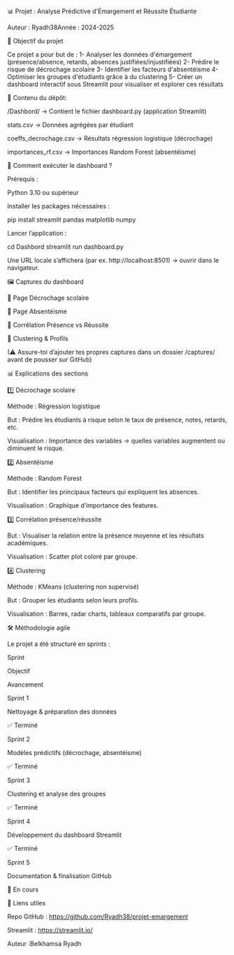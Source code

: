 📊 Projet : Analyse Prédictive d'Émargement et Réussite Étudiante

Auteur : Ryadh38Année : 2024-2025

🌟 Objectif du projet

Ce projet a pour but de :
1- Analyser les données d'émargement (présence/absence, retards, absences justifiées/injustifiées)
2- Prédire le risque de décrochage scolaire
3- Identifier les facteurs d'absentéisme
4- Optimiser les groupes d'étudiants grâce à du clustering
5- Créer un dashboard interactif sous Streamlit pour visualiser et explorer ces résultats

📂 Contenu du dépôt:

/Dashbord/ → Contient le fichier dashboard.py (application Streamlit)

stats.csv → Données agrégées par étudiant

coeffs_decrochage.csv → Résultats régression logistique (décrochage)

importances_rf.csv → Importances Random Forest (absentéisme)

🚀 Comment exécuter le dashboard ?

Prérequis :

Python 3.10 ou supérieur

Installer les packages nécessaires :

pip install streamlit pandas matplotlib numpy

Lancer l’application :

cd Dashbord
streamlit run dashboard.py

Une URL locale s’affichera (par ex. http://localhost:8501) → ouvrir dans le navigateur.

🖼 Captures du dashboard

🔹 Page Décrochage scolaire



🔹 Page Absentéisme



🔹 Corrélation Présence vs Réussite



🔹 Clustering & Profils



(⚠ Assure-toi d’ajouter tes propres captures dans un dossier /captures/ avant de pousser sur GitHub)

📊 Explications des sections

1️⃣ Décrochage scolaire

Méthode : Régression logistique

But : Prédire les étudiants à risque selon le taux de présence, notes, retards, etc.

Visualisation : Importance des variables → quelles variables augmentent ou diminuent le risque.

2️⃣ Absentéisme

Méthode : Random Forest

But : Identifier les principaux facteurs qui expliquent les absences.

Visualisation : Graphique d’importance des features.

3️⃣ Corrélation présence/réussite

But : Visualiser la relation entre la présence moyenne et les résultats académiques.

Visualisation : Scatter plot coloré par groupe.

4️⃣ Clustering

Méthode : KMeans (clustering non supervisé)

But : Grouper les étudiants selon leurs profils.

Visualisation : Barres, radar charts, tableaux comparatifs par groupe.

🛠 Méthodologie agile

Le projet a été structuré en sprints :

Sprint

Objectif

Avancement

Sprint 1

Nettoyage & préparation des données

✅ Terminé

Sprint 2

Modèles prédictifs (décrochage, absentéisme)

✅ Terminé

Sprint 3

Clustering et analyse des groupes

✅ Terminé

Sprint 4

Développement du dashboard Streamlit

✅ Terminé

Sprint 5

Documentation & finalisation GitHub

🔄 En cours

🔗 Liens utiles

Repo GitHub : https://github.com/Ryadh38/projet-emargement

Streamlit : https://streamlit.io/


Auteur :Belkhamsa Ryadh
